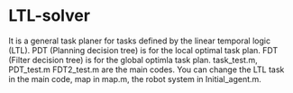 # LTL-solver
It is a general task planer for tasks defined by the linear temporal logic (LTL).
PDT (Planning decision tree) is for the local optimal task plan.
FDT (Filter decision tree) is for the global optimla task plan.
task_test.m, PDT_test.m FDT2_test.m are the main codes. 
You can change the LTL task in the main code, map in map.m, the robot system in Initial_agent.m.

